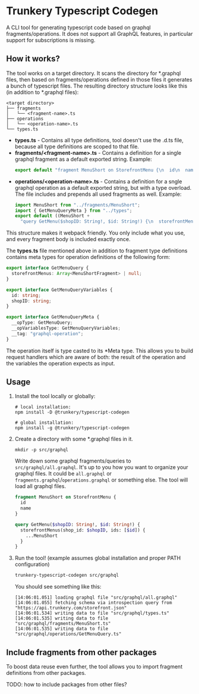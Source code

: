 # Trunkery Typescript Codegen

A CLI tool for generating typescript code based on graphql fragments/operations. It does not support all GraphQL features, in particular support for subscriptions is missing.

## How it works?

The tool works on a target directory. It scans the directory for \*.graphql files, then based on fragments/operations defined in those files it generates a bunch of typescript files. The resulting directory structure looks like this (in addition to \*.graphql files):

```
<target directory>
├── fragments
│   └── <fragment-name>.ts
├── operations
│   └── <operation-name>.ts
└── types.ts

```

- **types.ts** - Contains all type definitions, tool doesn't use the .d.ts file, because all type definitions are scoped to that file.
- **fragments/&lt;fragment-name&gt;.ts** - Contains a definition for a single graphql fragment as a default exported string. Example:
  ```typescript
  export default "fragment MenuShort on StorefrontMenu {\n  id\n  name\n}\n";
  ```
- **operations/&lt;operation-name&gt;.ts** - Contains a definition for a sngle graphql operation as a default exported string, but with a type overload. The file includes and prepends all used fragments as well. Example:
  ```typescript
  import MenuShort from "../fragments/MenuShort";
  import { GetMenuQueryMeta } from "../types";
  export default ((MenuShort +
    "query GetMenu($shopID: String!, $id: String!) {\n  storefrontMenus(shop_id: $shopID, ids: [$id]) {\n    ...MenuShort\n  }\n}") as unknown) as GetMenuQueryMeta;
  ```

This structure makes it webpack friendly. You only include what you use, and every fragment body is included exactly once.

The **types.ts** file mentioned above in addition to fragment type definitions contains meta types for operation definitions of the following form:

```typescript
export interface GetMenuQuery {
  storefrontMenus: Array<MenuShortFragment> | null;
}

export interface GetMenuQueryVariables {
  id: string;
  shopID: string;
}

export interface GetMenuQueryMeta {
  __opType: GetMenuQuery;
  __opVariablesType: GetMenuQueryVariables;
  __tag: "graphql-operation";
}
```

The operation itself is type casted to its \*Meta type. This allows you to build request handlers which are aware of both: the result of the operation and the variables the operation expects as input.

## Usage

1. Install the tool locally or globally:

   ```shell
   # local installation:
   npm install -D @trunkery/typescript-codegen

   # global installation:
   npm install -g @trunkery/typescript-codegen
   ```

2. Create a directory with some \*.graphql files in it.

   ```shell
   mkdir -p src/graphql
   ```

   Write down some graphql fragments/queries to `src/graphql/all.graphql`. It's up to you how you want to organize your graphql files. It could be `all.graphql` or `fragments.graphql`/`operations.graphql` or something else. The tool will load all graphql files.

   ```graphql
   fragment MenuShort on StorefrontMenu {
     id
     name
   }

   query GetMenu($shopID: String!, $id: String!) {
     storefrontMenus(shop_id: $shopID, ids: [$id]) {
       ...MenuShort
     }
   }
   ```

3. Run the tool! (example assumes global installation and proper PATH configuration)

   ```sh
   trunkery-typescript-codegen src/graphql
   ```

   You should see something like this:

   ```
   [14:06:01.051] loading graphql file "src/graphql/all.graphql"
   [14:06:01.055] fetching schema via introspection query from "https://api.trunkery.com/storefront.json"
   [14:06:01.534] writing data to file "src/graphql/types.ts"
   [14:06:01.535] writing data to file "src/graphql/fragments/MenuShort.ts"
   [14:06:01.535] writing data to file "src/graphql/operations/GetMenuQuery.ts"
   ```

## Include fragments from other packages

To boost data reuse even further, the tool allows you to import fragment definitions from other packages.

TODO: how to include packages from other files?
